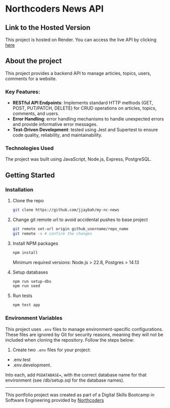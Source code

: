 # Northcoders News API

## Link to the Hosted Version

This project is hosted on Render. You can access the live API by clicking [here](https://my-nc-news-uzz7.onrender.com/api)

## About the project

This project provides a backend API to manage articles, topics, users, comments for a website.

### Key Features:

- **RESTful API Endpoints**: Implements standard HTTP methods (GET, POST, PUT/PATCH, DELETE) for CRUD operations on articles, topics, comments, and users.
- **Error Handling**: error handling mechanisms to handle unexpected errors and provide informative error messages.
- **Test-Driven Development**: tested using Jest and Supertest to ensure code quality, reliability, and maintainability.

### Technologies Used

The project was built using JavaScript, Node.js, Express, PostgreSQL.

## Getting Started

### Installation

1. Clone the repo

   ```sh
   git clone https://github.com/jjaybah/my-nc-news
   ```

2. Change git remote url to avoid accidental pushes to base project

   ```sh
   git remote set-url origin github_username/repo_name
   git remote -v # confirm the changes
   ```

3. Install NPM packages

   ```sh
   npm install
   ```

   Minimum required versions: Node.js > 22.8, Postgres > 14.13

4. Setup databases

   ```sh
   npm run setup-dbs
   npm run seed
   ```

5. Run tests

   ```sh
   npm test app
   ```

### Environment Variables

This project uses `.env` files to manage environment-specific configurations. These files are ignored by Git for security reasons, meaning they will not be included when cloning the repository.
Follow the steps below:

1. Create two `.env` files for your project:

- .env.test
- .env.development.

Into each, add `PGDATABASE=`, with the correct database name for that environment (see /db/setup.sql for the database names).

---

This portfolio project was created as part of a Digital Skills Bootcamp in Software Engineering provided by [Northcoders](https://northcoders.com/)
